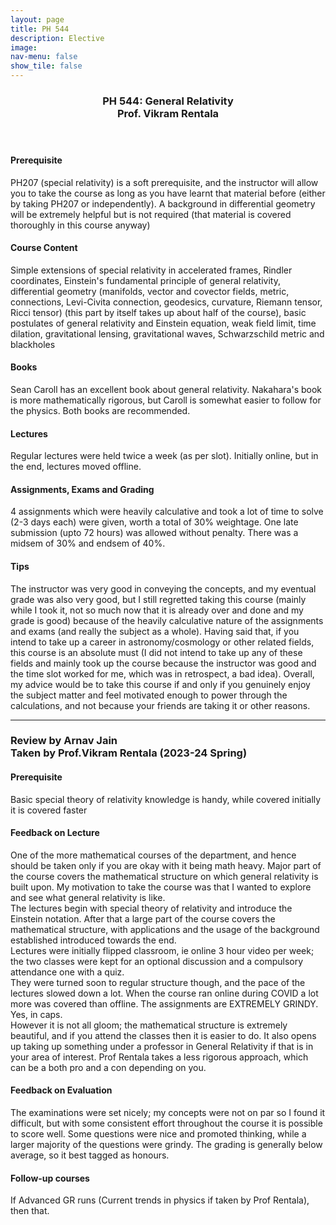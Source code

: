 ```yaml
---
layout: page
title: PH 544
description: Elective
image: 
nav-menu: false
show_tile: false
---
```


<!-- Main -->
<div id="main" class="alt">

<!-- One -->
<section id="one">
	<div class="inner">
		<header class="major">
			<h3>PH 544: General Relativity
             <br> Prof. Vikram Rentala</h3>
		</header>

<h4> Prerequisite</h4>
<p>PH207 (special relativity) is a soft prerequisite, and the instructor will allow you to take the course as long as you have learnt that material before (either by taking PH207 or independently). A background in differential geometry will be extremely helpful but is not required (that material is covered thoroughly in this course anyway)</p>

<h4> Course Content</h4>
<p>Simple extensions of special relativity in accelerated frames, Rindler coordinates, Einstein's fundamental principle of general relativity, differential geometry (manifolds, vector and covector fields, metric, connections, Levi-Civita connection, geodesics, curvature, Riemann tensor, Ricci tensor) (this part by itself takes up about half of the course), basic postulates of general relativity and Einstein equation, weak field limit, time dilation, gravitational lensing, gravitational waves, Schwarzschild metric and blackholes</p>

<h4> Books</h4>
<p>Sean Caroll has an excellent book about general relativity. Nakahara's book is more mathematically rigorous, but Caroll is somewhat easier to follow for the physics. Both books are recommended.</p>

<h4>Lectures</h4>
<p>Regular lectures were held twice a week (as per slot). Initially online, but in the end, lectures moved offline.

</p>

<h4> Assignments, Exams and Grading</h4>
<p>4 assignments which were heavily calculative and took a lot of time to solve (2-3 days each) were given, worth a total of 30% weightage. One late submission (upto 72 hours) was allowed without penalty. There was a midsem of 30% and endsem of 40%.  <br>

</p>

<h4> Tips</h4>
<p>The instructor was very good in conveying the concepts, and my eventual grade was also very good, but I still regretted taking this course (mainly while I took it, not so much now that it is already over and done and my grade is good) because of the heavily calculative nature of the assignments and exams (and really the subject as a whole). Having said that, if you intend to take up a career in astronomy/cosmology or other related fields, this course is an absolute must (I did not intend to take up any of these fields and mainly took up the course because the instructor was good and the time slot worked for me, which was in retrospect, a bad idea). Overall, my advice would be to take this course if and only if you genuinely enjoy the subject matter and feel motivated enough to power through the calculations, and not because your friends are taking it or other reasons.  </p>

<!-- ###############################################################-->

<hr>
<h3>Review by Arnav Jain
<br>Taken by Prof.Vikram Rentala (2023-24 Spring)</h3>

<h4>Prerequisite</h4>
<p>Basic special theory of relativity knowledge is handy, while covered initially it is covered faster</p>

<h4>Feedback on Lecture</h4>
<p>One of the more mathematical courses of the department, and hence should be taken only if you are okay with it being math heavy. Major part of the course covers the mathematical structure on which general relativity is built upon. My motivation to take the course was that I wanted to explore and see what general relativity is like.<br>
The lectures begin with special theory of relativity and introduce the Einstein notation. After that a large part of the course covers the mathematical structure, with applications and the usage of the background established introduced towards the end.<br> 
Lectures were initially flipped classroom, ie online 3 hour video per week; the two classes were kept for an optional discussion and a compulsory attendance one with a quiz.<br>
They were turned soon to regular structure though, and the pace of the lectures slowed down a lot. When the course ran online during COVID a lot more was covered than offline. The assignments are EXTREMELY GRINDY. Yes, in caps.<br> 
However it is not all gloom; the mathematical structure is extremely beautiful, and if you attend the classes then it is easier to do. It also opens up taking up something under a professor in General Relativity if that is in your area of interest. Prof Rentala takes a less rigorous approach, which can be a both pro and a con depending on you. </p>

<h4>Feedback on Evaluation</h4>
<p>The examinations were set nicely; my concepts were not on par so I found it difficult, but with some consistent effort throughout the course it is possible to score well. Some questions were nice and promoted thinking, while a larger majority of the questions were grindy. The grading is generally below average, so it best tagged as honours.</p>

<h4>Follow-up courses</h4>
<p>If Advanced GR runs (Current trends in physics if taken by Prof Rentala), then that.</p>